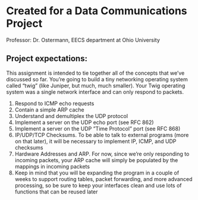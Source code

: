 # Created for a Data Communications Project
Professor: Dr. Ostermann, EECS department at Ohio University
## Project expectations:
This assignment is intended to tie together all of the concepts that we’ve discussed so far. You’re going to
build a tiny networking operating system called “twig” (like Juniper, but much, much smaller). Your Twig
operating system was a single network interface and can only respond to packets.
1. Respond to ICMP echo requests
2. Contain a simple ARP cache
3. Understand and demultiplex the UDP protocol
4. Implement a server on the UDP echo port (see RFC 862)
5. Implement a server on the UDP ”Time Protocol” port (see RFC 868)
6. IP/UDP/TCP Checksums. To be able to talk to external programs (more on that later), it will be
necessary to implement IP, ICMP, and UDP checksums
7. Hardware Addresses and ARP. For now, since we’re only responding to incoming packets, your
ARP cache will simply be populated by the mappings in incoming packets
8. Keep in mind that you will be expanding the program in a couple of weeks to support routing tables,
packet forwarding, and more advanced processing, so be sure to keep your interfaces clean and use
lots of functions that can be reused later

